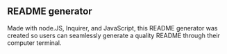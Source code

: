## README generator

Made with node.JS, Inquirer, and JavaScript, this README generator was created so users can seamlessly generate a quality README through their computer terminal.
